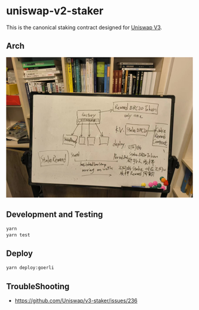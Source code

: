 # uniswap-v2-staker

This is the canonical staking contract designed for [Uniswap V3](https://github.com/Uniswap/uniswap-v3-core).

## Arch

![](images/arch.jpg)


## Development and Testing

```sh
yarn
yarn test
```
## Deploy

```bash
yarn deploy:goerli
```

## TroubleShooting 

- https://github.com/Uniswap/v3-staker/issues/236